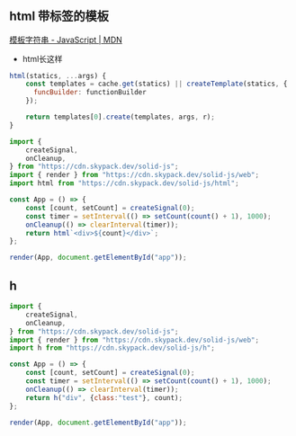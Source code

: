 #

## html 带标签的模板

[模板字符串 - JavaScript | MDN](https://developer.mozilla.org/zh-CN/docs/Web/JavaScript/Reference/Template_literals#%E5%B8%A6%E6%A0%87%E7%AD%BE%E7%9A%84%E6%A8%A1%E6%9D%BF)

- html长这样

```js
html(statics, ...args) {
    const templates = cache.get(statics) || createTemplate(statics, {
      funcBuilder: functionBuilder
    });

    return templates[0].create(templates, args, r);
}
```

```js
import {
    createSignal,
    onCleanup,
} from "https://cdn.skypack.dev/solid-js";
import { render } from "https://cdn.skypack.dev/solid-js/web";
import html from "https://cdn.skypack.dev/solid-js/html";

const App = () => {
    const [count, setCount] = createSignal(0);
    const timer = setInterval(() => setCount(count() + 1), 1000);
    onCleanup(() => clearInterval(timer));
    return html`<div>${count}</div>`;
};

render(App, document.getElementById("app"));
```

## h 

```js
import {
    createSignal,
    onCleanup,
} from "https://cdn.skypack.dev/solid-js";
import { render } from "https://cdn.skypack.dev/solid-js/web";
import h from "https://cdn.skypack.dev/solid-js/h";

const App = () => {
    const [count, setCount] = createSignal(0);
    const timer = setInterval(() => setCount(count() + 1), 1000);
    onCleanup(() => clearInterval(timer));
    return h("div", {class:"test"}, count);
};

render(App, document.getElementById("app"));
```



